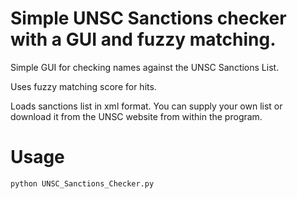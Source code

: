 # Simple UNSC Sanctions checker with a GUI and fuzzy matching.

Simple GUI for checking names against the UNSC Sanctions List.

Uses fuzzy matching score for hits.

Loads sanctions list in xml format. You can supply your own list or download it
from the UNSC website from within the program.

# Usage

`python UNSC_Sanctions_Checker.py`


